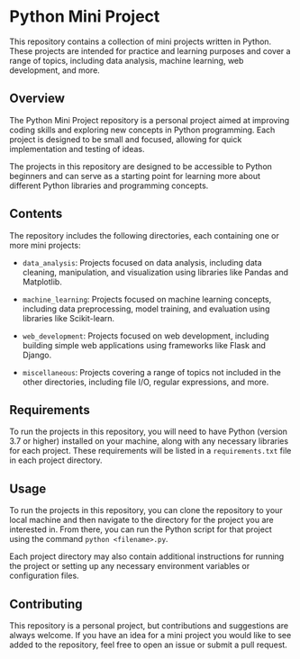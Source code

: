 # Python Mini Project

This repository contains a collection of mini projects written in Python. These projects are intended for practice and learning purposes and cover a range of topics, including data analysis, machine learning, web development, and more.

## Overview

The Python Mini Project repository is a personal project aimed at improving coding skills and exploring new concepts in Python programming. Each project is designed to be small and focused, allowing for quick implementation and testing of ideas.

The projects in this repository are designed to be accessible to Python beginners and can serve as a starting point for learning more about different Python libraries and programming concepts.

## Contents

The repository includes the following directories, each containing one or more mini projects:

- `data_analysis`: Projects focused on data analysis, including data cleaning, manipulation, and visualization using libraries like Pandas and Matplotlib.

- `machine_learning`: Projects focused on machine learning concepts, including data preprocessing, model training, and evaluation using libraries like Scikit-learn.

- `web_development`: Projects focused on web development, including building simple web applications using frameworks like Flask and Django.

- `miscellaneous`: Projects covering a range of topics not included in the other directories, including file I/O, regular expressions, and more.

## Requirements

To run the projects in this repository, you will need to have Python (version 3.7 or higher) installed on your machine, along with any necessary libraries for each project. These requirements will be listed in a `requirements.txt` file in each project directory.

## Usage

To run the projects in this repository, you can clone the repository to your local machine and then navigate to the directory for the project you are interested in. From there, you can run the Python script for that project using the command `python <filename>.py`.

Each project directory may also contain additional instructions for running the project or setting up any necessary environment variables or configuration files.

## Contributing

This repository is a personal project, but contributions and suggestions are always welcome. If you have an idea for a mini project you would like to see added to the repository, feel free to open an issue or submit a pull request.

